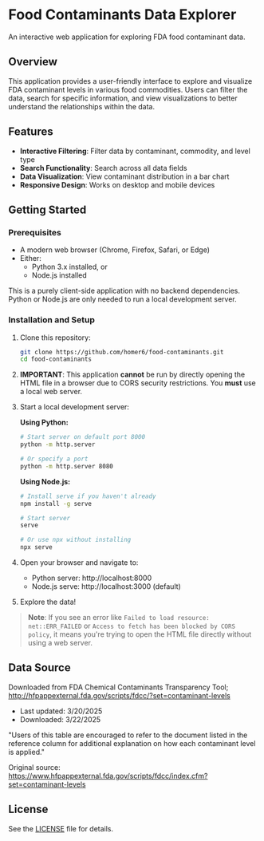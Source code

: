 # Food Contaminants Data Explorer

An interactive web application for exploring FDA food contaminant data.

## Overview

This application provides a user-friendly interface to explore and visualize FDA contaminant levels in various food commodities. Users can filter the data, search for specific information, and view visualizations to better understand the relationships within the data.

## Features

- **Interactive Filtering**: Filter data by contaminant, commodity, and level type
- **Search Functionality**: Search across all data fields
- **Data Visualization**: View contaminant distribution in a bar chart
- **Responsive Design**: Works on desktop and mobile devices

## Getting Started

### Prerequisites

- A modern web browser (Chrome, Firefox, Safari, or Edge)
- Either:
  - Python 3.x installed, or
  - Node.js installed

This is a purely client-side application with no backend dependencies. Python or Node.js are only needed to run a local development server.

### Installation and Setup

1. Clone this repository:
   ```bash
   git clone https://github.com/homer6/food-contaminants.git
   cd food-contaminants
   ```

2. **IMPORTANT**: This application **cannot** be run by directly opening the HTML file in a browser due to CORS security restrictions. You **must** use a local web server.

3. Start a local development server:

   **Using Python:**
   ```bash
   # Start server on default port 8000
   python -m http.server
   
   # Or specify a port
   python -m http.server 8080
   ```

   **Using Node.js:**
   ```bash
   # Install serve if you haven't already
   npm install -g serve
   
   # Start server
   serve
   
   # Or use npx without installing
   npx serve
   ```

4. Open your browser and navigate to:
   - Python server: http://localhost:8000
   - Node.js serve: http://localhost:3000 (default)

5. Explore the data!

> **Note**: If you see an error like `Failed to load resource: net::ERR_FAILED` or `Access to fetch has been blocked by CORS policy`, it means you're trying to open the HTML file directly without using a web server.

## Data Source

Downloaded from FDA Chemical Contaminants Transparency Tool; http://hfpappexternal.fda.gov/scripts/fdcc/?set=contaminant-levels
- Last updated: 3/20/2025
- Downloaded: 3/22/2025

"Users of this table are encouraged to refer to the document listed in the reference column for additional explanation on how each contaminant level is applied."

Original source: https://www.hfpappexternal.fda.gov/scripts/fdcc/index.cfm?set=contaminant-levels

## License

See the [LICENSE](LICENSE) file for details.